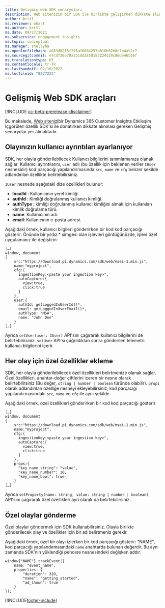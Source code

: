 ```yaml
---
title: Gelişmiş web SDK senaryoları
description: Web sitenizin bir SDK ile birlikte çalışırken dikkate alınacak gelişmiş senaryolar.
author: britl
ms.reviewer: mhart
ms.author: britl
ms.date: 09/27/2021
ms.subservice: engagement-insights
ms.topic: conceptual
ms.manager: shellyha
ms.openlocfilehash: a083d8215f295af0884257a016b62b8c7e4ab2c7
ms.sourcegitcommit: e7cdf36a78a2b1dd2850183224d39c8dde46b26f
ms.translationtype: HT
ms.contentlocale: tr-TR
ms.lasthandoff: 02/16/2022
ms.locfileid: "8227222"
---
```

# <a name="advanced-web-sdk-instrumentation"></a>Gelişmiş Web SDK araçları

[!INCLUDE [cc-beta-prerelease-disclaimer](includes/cc-beta-prerelease-disclaimer.md)]

Bu makalede, [Web sitenizi](instrument-website.md)bir Dynamics 365 Customer Insights Etkileşim İçgörüleri özellik SDK'sı ile donatırken dikkate alınması gereken Gelişmiş senaryolar yer almaktadır.

## <a name="setting-user-details-for-your-event"></a>Olayınızın kullanıcı ayrıntıları ayarlanıyor

SDK, her olayla gönderilebilecek Kullanıcı bilgilerini tanımlamanıza olanak sağlar. Kullanıcı ayrıntılarını, `user` adlı (bu özellik için beklenen veriler `IUser` nesnesidir) kod parçacığı yapılandırmasında `src`, `name` ve `cfg` benzer şekilde adlandırılan özellikte belirtebilirsiniz.

`IUser` nesnede aşağıdaki dize özellikleri bulunur:

- **localId** : Kullanıcının yerel kimliği.
- **authId** : Kimliği doğrulanmış kullanıcı kimliği.
- **authType** : kimliği doğrulanmış kullanıcı kimliğini almak için kullanılan kimlik doğrulama türü.
- **name**: Kullanıcının adı.
- **email**: Kullanıcının e-posta adresi.

Aşağıdaki örnek, kullanıcı bilgileri gönderirken bir kod kod parçacığı gösterir. Önünde bir yıldız * simgesi olan işlevleri gördüğünüzde, işlevi özel uygulamanız ile değiştirin:

```
[…]
window, document
{
    src:"https://download.pi.dynamics.com/sdk/web/msei-1.min.js",
    name:"myproject",
    cfg:{
      ingestionKey:<paste your ingestion key>",
      autoCapture:{
        view:true,
        click:true
      }
    },
    user:{
      authId: getLoggedInUserId()*,
      email: getLoggedInUserEmail()*,
      authType: "MSA",
      name: "John Doe"
    }
[…]
```

Ayrıca `setUser(user: IUser)` API'sını çağırarak kullanıcı bilgilerini de belirtebilirsiniz. `setUser` API'sı çağrıldıktan sonra gönderilen telemetri kullanıcı bilgilerini içerir.

## <a name="adding-custom-properties-for-each-event"></a>Her olay için özel özellikler ekleme

SDK, her olayla gönderilebilecek özel özellikleri belirtmenize olanak sağlar. Özel özellikleri, anahtar-değer çiftlerini içeren bir nesne olarak belirtebilirsiniz (Bu değer, `string | number | boolean` türünde olabilir). `props` olarak adlandırılan özelliğe nesneyi ekleyebilirsiniz; kod parçacığı yapılandırmasındaki `src`, `name` ve `cfg` ile aynı şekilde.

Aşağıdaki örnek, özel özellikleri gönderirken bir kod kod parçacığı gösterir:

```
[…]
window, document
{
    src:"https://download.pi.dynamics.com/sdk/web/msei-1.min.js",
    name:"myproject",
    cfg:{
      ingestionKey:<paste your ingestion key>",
      autoCapture:{
        view:true,
        click:true
      }
    },
    props:{
      "key_name_string": "value",
      "key_name_number": 10,
      "key_name_bool": true
    }
[…]
```

Ayrıca `setProperty(name: string, value: string | number | boolean)` API'sını çağırarak özel özellikleri ayrı olarak da belirtebilirsiniz.

## <a name="sending-custom-events"></a>Özel olaylar gönderme

Özel olaylar göndermek için SDK kullanabilirsiniz. Olayla birlikte gönderilecek olay ve özellikler için bir ad belirtmeniz gerekir.

Aşağıdaki örnek, özel bir olayı izlerken bir kod parçacığı gösterir: "NAME", kod parçacığı yapılandırmasındaki `name` anahtarda bulunan değerdir. Bu aynı zamanda SDK'nın yüklendiği pencere nesnesindeki değişken addır.

```
window["NAME"].trackEvent({
    name: "event_name",
    properties: {
        "duration": 320,
        "name": "getting_started",
        "ad_shown": true
    }
});
```


[!INCLUDE[footer-include](../includes/footer-banner.md)]
